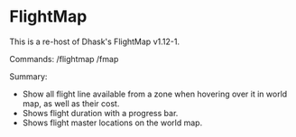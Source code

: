 # FlightMap
This is a re-host of Dhask's FlightMap v1.12-1.

Commands:
/flightmap /fmap

Summary:
- Show all flight line available from a zone when hovering over it in world map, as well as their cost.    
- Shows flight duration with a progress bar.    
- Shows flight master locations on the world map.
